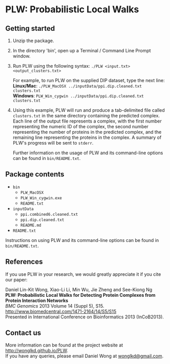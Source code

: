PLW: Probabilistic Local Walks
==============================

Getting started
---------------

1. Unzip the package.
2. In the directory 'bin', open up a Terminal / Command Line Prompt window.
3. Run PLW using the following syntax: `./PLW <input.txt> <output_clusters.txt>`  

   For example, to run PLW on the supplied DIP dataset, type the next line:  
   **Linux/Mac**:
   ```./PLW_MacOSX ../inputData/ppi.dip.cleaned.txt clusters.txt```  
   **Windows**:
   ```PLW_Win_cygwin ../inputData/ppi.dip.cleaned.txt clusters.txt```
4. Using this example, PLW will run and produce a tab-delimited file called `clusters.txt` in
   the same directory containing the predicted complex. Each line of the output file represents
   a complex, with the first number representing the numeric ID of the complex, the second
   number representing the number of proteins in the predicted complex, and the remaining
   line representing the proteins in the complex. A summary of PLW's progress will be sent to
   `stderr`.

	Further information on the usage of PLW and its command-line options can be found in
	`bin/README.txt`.

Package contents
----------------
 * `bin`
    * `PLW_MacOSX`
    * `PLW_Win_cygwin.exe`
    * `README.txt`
 * `inputData`
    * `ppi.combined6.cleaned.txt`
    * `ppi.dip.cleaned.txt`
    * `README.md`
 * `README.txt`

Instructions on using PLW and its command-line options can be found in `bin/README.txt`.

References
----------
If you use PLW in your research, we would greatly appreciate it if you cite our paper:

Daniel Lin-Kit Wong, Xiao-Li Li, Min Wu, Jie Zheng and See-Kiong Ng  
**PLW: Probabilistic Local Walks for Detecting Protein Complexes from Protein Interaction Networks**  
*BMC Genomics* 2013 Volume 14 (Suppl 5), S15.  
http://www.biomedcentral.com/1471-2164/14/S5/S15  
Presented in International Conference on Bioinformatics 2013 (InCoB2013).

Contact us
----------
More information can be found at the project website at <http://wonglkd.github.io/PLW>.  
If you have any queries, please email Daniel Wong at <wonglkd@gmail.com>.
